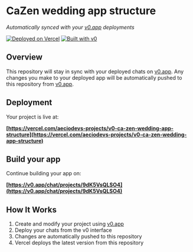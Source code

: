 # CaZen wedding app structure

*Automatically synced with your [v0.app](https://v0.app) deployments*

[![Deployed on Vercel](https://img.shields.io/badge/Deployed%20on-Vercel-black?style=for-the-badge&logo=vercel)](https://vercel.com/aeciodevs-projects/v0-ca-zen-wedding-app-structure)
[![Built with v0](https://img.shields.io/badge/Built%20with-v0.app-black?style=for-the-badge)](https://v0.app/chat/projects/9dK5VsQLSO4)

## Overview

This repository will stay in sync with your deployed chats on [v0.app](https://v0.app).
Any changes you make to your deployed app will be automatically pushed to this repository from [v0.app](https://v0.app).

## Deployment

Your project is live at:

**[https://vercel.com/aeciodevs-projects/v0-ca-zen-wedding-app-structure](https://vercel.com/aeciodevs-projects/v0-ca-zen-wedding-app-structure)**

## Build your app

Continue building your app on:

**[https://v0.app/chat/projects/9dK5VsQLSO4](https://v0.app/chat/projects/9dK5VsQLSO4)**

## How It Works

1. Create and modify your project using [v0.app](https://v0.app)
2. Deploy your chats from the v0 interface
3. Changes are automatically pushed to this repository
4. Vercel deploys the latest version from this repository